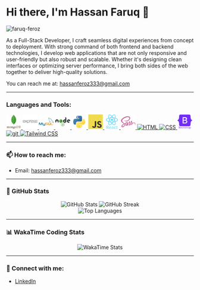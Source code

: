 # Hi there, I'm Hassan Faruq 👋

<p align="left"> <img src="https://komarev.com/ghpvc/?username=faruq-feroz&label=Profile%20views&color=0e75b6&style=flat" alt="faruq-feroz" /> </p>

As a Full-Stack Developer, I craft seamless digital experiences from concept to deployment. With strong command of both frontend and backend technologies, I develop web applications that are not only responsive and user-friendly but also robust and scalable. Whether it's designing clean interfaces or optimizing server performance, I bring both sides of the web together to deliver high-quality solutions.

You can reach me at: [hassanferoz333@gmail.com](mailto:hassanferoz333@gmail.com)

---

<h3 align="left">Languages and Tools:</h3>
<p align="left">
     <a href="https://www.mongodb.com/" target="_blank" rel="noreferrer"> 
        <img src="https://raw.githubusercontent.com/devicons/devicon/master/icons/mongodb/mongodb-original-wordmark.svg" alt="mongodb" width="40" height="40"/> 
    </a>
     <a href="https://expressjs.com" target="_blank" rel="noreferrer"> 
        <img src="https://raw.githubusercontent.com/devicons/devicon/master/icons/express/express-original-wordmark.svg" alt="express" width="40" height="40"/> 
    </a>
      <a href="https://www.mysql.com/" target="_blank" rel="noreferrer"> 
        <img src="https://raw.githubusercontent.com/devicons/devicon/master/icons/mysql/mysql-original-wordmark.svg" alt="mysql" width="40" height="40"/> 
    </a>
    <a href="https://nodejs.org" target="_blank" rel="noreferrer"> 
        <img src="https://raw.githubusercontent.com/devicons/devicon/master/icons/nodejs/nodejs-original-wordmark.svg" alt="nodejs" width="40" height="40"/> 
    </a>
    <a href="https://www.python.org" target="_blank" rel="noreferrer"> 
        <img src="https://raw.githubusercontent.com/devicons/devicon/master/icons/python/python-original.svg" alt="python" width="40" height="40"/> 
    </a>
     <a href="https://developer.mozilla.org/en-US/docs/Web/JavaScript" target="_blank" rel="noreferrer"> 
        <img src="https://raw.githubusercontent.com/devicons/devicon/master/icons/javascript/javascript-original.svg" alt="javascript" width="40" height="40"/> 
    </a>
     <a href="https://reactjs.org/" target="_blank" rel="noreferrer"> 
        <img src="https://raw.githubusercontent.com/devicons/devicon/master/icons/react/react-original-wordmark.svg" alt="react" width="40" height="40"/> 
    </a>
      <a href="https://sass-lang.com" target="_blank" rel="noreferrer"> 
        <img src="https://raw.githubusercontent.com/devicons/devicon/master/icons/sass/sass-original.svg" alt="sass" width="40" height="40"/> 
    </a>
    <a href="https://www.w3.org/html/" target="_blank" rel="noreferrer"> 
        <img src="https://i.pinimg.com/474x/ca/e1/b4/cae1b4f6b223fe5a7bb712b680cffa67.jpg" alt="HTML" width="40" height="40"/> 
    </a>
       <a href="https://www.w3schools.com/css/" target="_blank" rel="noreferrer"> 
        <img src="https://i.pinimg.com/474x/b7/c2/e5/b7c2e508920a1168b94dea8675fa311d.jpg" alt="CSS" width="40" height="40"/> 
    </a>
     <a href="https://getbootstrap.com" target="_blank" rel="noreferrer"> 
        <img src="https://raw.githubusercontent.com/devicons/devicon/master/icons/bootstrap/bootstrap-plain-wordmark.svg" alt="bootstrap" width="40" height="40"/> 
    </a>
     <a href="https://git-scm.com/" target="_blank" rel="noreferrer"> 
        <img src="https://www.vectorlogo.zone/logos/git-scm/git-scm-icon.svg" alt="git" width="40" height="40"/> 
    </a>
    <a href="https://tailwindcss.com/" target="_blank" rel="noreferrer"> 
        <img src="https://i.pinimg.com/474x/99/dd/b6/99ddb6c710178e5b86ddf84882f0459e.jpg" alt="Tailwind CSS" width="40" height="40"/> 
    </a> 
</p>

---

### 📫 How to reach me:
- Email: [hassanferoz333@gmail.com](mailto:hassanferoz333@gmail.com)

---

### 🌟 GitHub Stats

<div align="center">
  <img src="https://github-readme-stats.vercel.app/api?username=Faruq-Feroz&show_icons=true&theme=radical&include_all_commits=true&count_private=true&hide_border=true" alt="GitHub Stats" width="48%" />
  <img src="https://github-readme-streak-stats.herokuapp.com/?user=Faruq-Feroz&theme=radical&hide_border=true" alt="GitHub Streak" width="48%" />
</div>

<div align="center">
  <img src="https://github-readme-stats.vercel.app/api/top-langs/?username=Faruq-Feroz&layout=compact&theme=radical&hide_border=true&langs_count=10&count_private=true" alt="Top Languages" width="50%" />
</div>

---

### 📊 WakaTime Coding Stats

<div align="center">
  <img src="https://github-readme-stats.vercel.app/api/wakatime?username=Faruq-Feroz&theme=radical&layout=compact&hide_border=true" alt="WakaTime Stats" />
</div>

---

### 🔗 Connect with me:
- [LinkedIn](https://www.linkedin.com/in/faruq-hassan-733899349/)
